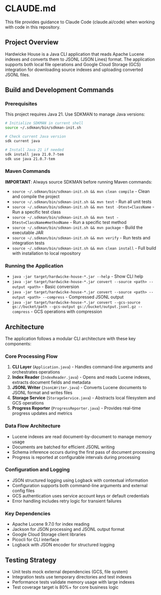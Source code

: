 # CLAUDE.md

This file provides guidance to Claude Code (claude.ai/code) when working with code in this repository.

## Project Overview

Hardwicke House is a Java CLI application that reads Apache Lucene indexes and converts them to JSONL (JSON Lines) format. The application supports both local file operations and Google Cloud Storage (GCS) integration for downloading source indexes and uploading converted JSONL files.

## Build and Development Commands

### Prerequisites
This project requires Java 21. Use SDKMAN to manage Java versions:

```bash
# Initialize SDKMAN in current shell
source ~/.sdkman/bin/sdkman-init.sh

# Check current Java version
sdk current java

# Install Java 21 if needed
sdk install java 21.0.7-tem
sdk use java 21.0.7-tem
```

### Maven Commands
**IMPORTANT**: Always source SDKMAN before running Maven commands:
- `source ~/.sdkman/bin/sdkman-init.sh && mvn clean compile` - Clean and compile the project
- `source ~/.sdkman/bin/sdkman-init.sh && mvn test` - Run all unit tests
- `source ~/.sdkman/bin/sdkman-init.sh && mvn test -Dtest=ClassName` - Run a specific test class
- `source ~/.sdkman/bin/sdkman-init.sh && mvn test -Dtest=ClassName#methodName` - Run a specific test method
- `source ~/.sdkman/bin/sdkman-init.sh && mvn package` - Build the executable JAR
- `source ~/.sdkman/bin/sdkman-init.sh && mvn verify` - Run tests and integration tests
- `source ~/.sdkman/bin/sdkman-init.sh && mvn clean install` - Full build with installation to local repository

### Running the Application
- `java -jar target/hardwicke-house-*.jar --help` - Show CLI help
- `java -jar target/hardwicke-house-*.jar convert --source <path> --output <path>` - Basic conversion
- `java -jar target/hardwicke-house-*.jar convert --source <path> --output <path> --compress` - Compressed JSONL output
- `java -jar target/hardwicke-house-*.jar convert --gcs-source gs://bucket/path --gcs-output gs://bucket/output.jsonl.gz --compress` - GCS operations with compression

## Architecture

The application follows a modular CLI architecture with these key components:

### Core Processing Flow
1. **CLI Layer** (`Application.java`) - Handles command-line arguments and orchestrates operations
2. **Index Reader** (`IndexReader.java`) - Opens and reads Lucene indexes, extracts document fields and metadata
3. **JSONL Writer** (`JsonLWriter.java`) - Converts Lucene documents to JSONL format and writes files
4. **Storage Service** (`StorageService.java`) - Abstracts local filesystem and GCS operations
5. **Progress Reporter** (`ProgressReporter.java`) - Provides real-time progress updates and metrics

### Data Flow Architecture
- Lucene indexes are read document-by-document to manage memory usage
- Documents are batched for efficient JSONL writing
- Schema inference occurs during the first pass of document processing
- Progress is reported at configurable intervals during processing

### Configuration and Logging
- JSON structured logging using Logback with contextual information
- Configuration supports both command-line arguments and external config files
- GCS authentication uses service account keys or default credentials
- Error handling includes retry logic for transient failures

### Key Dependencies
- Apache Lucene 9.7.0 for index reading
- Jackson for JSON processing and JSONL output format
- Google Cloud Storage client libraries
- Picocli for CLI interface
- Logback with JSON encoder for structured logging

## Testing Strategy

- Unit tests mock external dependencies (GCS, file system)
- Integration tests use temporary directories and test indexes
- Performance tests validate memory usage with large indexes
- Test coverage target is 80%+ for core business logic